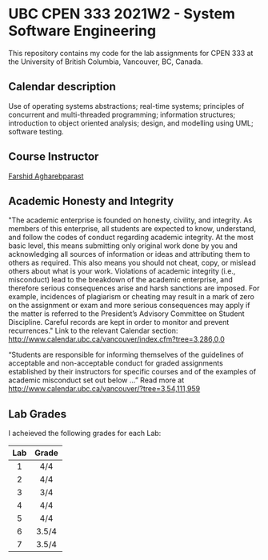 # UBC CPEN 333 2021W2  - System Software Engineering

This repository contains my code for the lab assignments for CPEN 333 at the University of British Columbia, Vancouver, BC, Canada.

## Calendar description 
Use of operating systems abstractions; real-time systems; principles of concurrent and multi-threaded programming; information structures; introduction to object oriented analysis; design, and modelling using UML; software testing.

## Course Instructor
[Farshid Agharebparast](https://ece.ubc.ca/farshid-agharebparast/)

## Academic Honesty and Integrity
"The academic enterprise is founded on honesty, civility, and integrity. As members of this enterprise, all students are expected to know, understand, and follow the codes of conduct regarding academic integrity. At the most basic level, this means submitting only original work done by you and acknowledging all sources of information or ideas and attributing them to others as required. This also means you should not cheat, copy, or mislead others about what is your work. Violations of academic integrity (i.e., misconduct) lead to the breakdown of the academic enterprise, and therefore serious consequences arise and harsh sanctions are imposed. For example, incidences of plagiarism or cheating may result in a mark of zero on the assignment or exam and more serious consequences may apply if the matter is referred to the President’s Advisory Committee on Student Discipline. Careful records are kept in order to monitor and prevent recurrences."
Link to the relevant Calendar section: http://www.calendar.ubc.ca/vancouver/index.cfm?tree=3,286,0,0 

“Students are responsible for informing themselves of the guidelines of acceptable and non-acceptable conduct for graded assignments established by their instructors for specific courses and of the examples of academic misconduct set out below …” Read more at http://www.calendar.ubc.ca/vancouver/?tree=3,54,111,959

## Lab Grades
I acheieved the following grades for each Lab:

| Lab | Grade |
| :----: | :----: |
| 1 | 4/4 |
| 2 | 4/4 |
| 3 | 3/4 |
| 4 | 4/4 | 
| 5 | 4/4 |
| 6 | 3.5/4 |
| 7 | 3.5/4 | 



